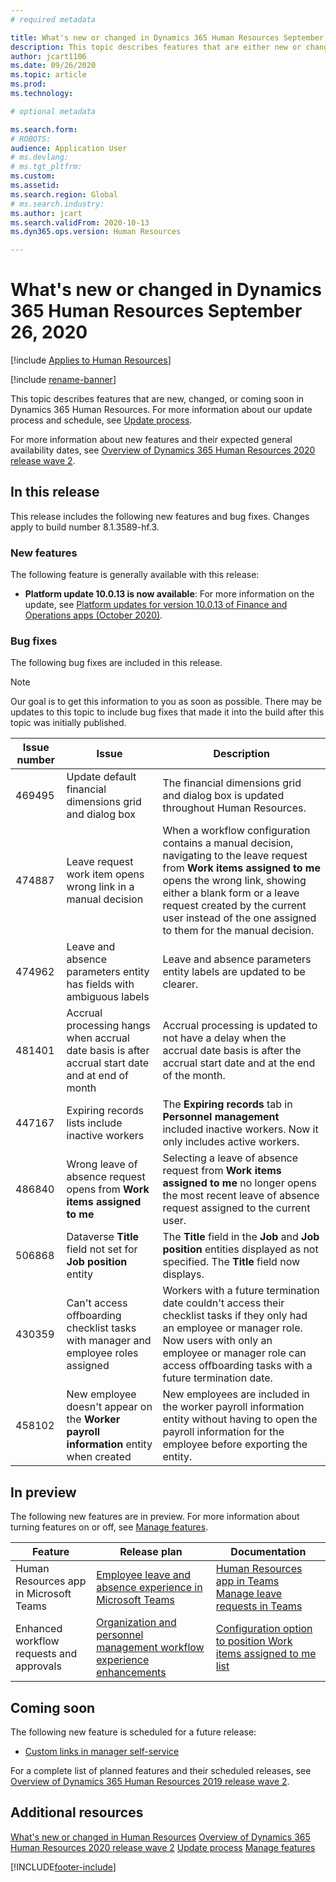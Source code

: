 ```yaml
---
# required metadata

title: What's new or changed in Dynamics 365 Human Resources September 26, 2020
description: This topic describes features that are either new or changed in Microsoft Dynamics 365 Human Resources for September 26, 2020.
author: jcart1106
ms.date: 09/26/2020
ms.topic: article
ms.prod:
ms.technology:

# optional metadata

ms.search.form:
# ROBOTS:
audience: Application User
# ms.devlang:
# ms.tgt_pltfrm:
ms.custom:
ms.assetid:
ms.search.region: Global
# ms.search.industry:
ms.author: jcart
ms.search.validFrom: 2020-10-13
ms.dyn365.ops.version: Human Resources

---
```


# What's new or changed in Dynamics 365 Human Resources September 26, 2020

[!include [Applies to Human Resources](../includes/applies-to-hr.md)]

[!include [rename-banner](~/includes/cc-data-platform-banner.md)]

This topic describes features that are new, changed, or coming soon in Dynamics 365 Human Resources. For more information about our update process and schedule, see [Update process](hr-admin-setup-update-process.md).

For more information about new features and their expected general availability dates, see [Overview of Dynamics 365 Human Resources 2020 release wave 2](/dynamics365-release-plan/2020wave2/human-resources/dynamics365-human-resources/).

## In this release

This release includes the following new features and bug fixes. Changes apply to build number 8.1.3589-hf.3.

### New features

The following feature is generally available with this release:

- **Platform update 10.0.13 is now available**: For more information on the update, see [Platform updates for version 10.0.13 of Finance and Operations apps (October 2020)](../fin-ops-core/dev-itpro/get-started/whats-new-platform-updates-10-0-13.md).

### Bug fixes

The following bug fixes are included in this release.

> [!NOTE]
> Our goal is to get this information to you as soon as possible. There may be updates to this topic to include bug fixes that made it into the build after this topic was initially published.

| Issue number | Issue | Description |
| --- | --- | --- |
| 469495 | Update default financial dimensions grid and dialog box | The financial dimensions grid and dialog box is updated throughout Human Resources. |
| 474887 | Leave request work item opens wrong link in a manual decision | When a workflow configuration contains a manual decision, navigating to the leave request from **Work items assigned to me** opens the wrong link, showing either a blank form or a leave request created by the current user instead of the one assigned to them for the manual decision. |
| 474962 | Leave and absence parameters entity has fields with ambiguous labels | Leave and absence parameters entity labels are updated to be clearer. |
| 481401 | Accrual processing hangs when accrual date basis is after accrual start date and at end of month | Accrual processing is updated to not have a delay when the accrual date basis is after the accrual start date and at the end of the month. |
| 447167 | Expiring records lists include inactive workers | The **Expiring records** tab in **Personnel management** included inactive workers. Now it only includes active workers. |
| 486840 | Wrong leave of absence request opens from **Work items assigned to me** | Selecting a leave of absence request from **Work items assigned to me** no longer opens the most recent leave of absence request assigned to the current user. |
| 506868 | Dataverse **Title** field not set for **Job position** entity | The **Title** field in the **Job** and **Job position** entities displayed as not specified. The **Title** field now displays. |
| 430359 | Can't access offboarding checklist tasks with manager and employee roles assigned | Workers with a future termination date couldn't access their checklist tasks if they only had an employee or manager role. Now users with only an employee or manager role can access offboarding tasks with a future termination date. |
| 458102 | New employee doesn't appear on the **Worker payroll information** entity when created | New employees are included in the worker payroll information entity without having to open the payroll information for the employee before exporting the entity. |

## In preview

The following new features are in preview. For more information about turning features on or off, see [Manage features](hr-admin-manage-features.md).

| Feature | Release plan | Documentation |
| --- | --- | --- |
| Human Resources app in Microsoft Teams | [Employee leave and absence experience in Microsoft Teams](/dynamics365-release-plan/2020wave1/dynamics365-human-resources/employee-leave-absence-experience-teams) | [Human Resources app in Teams](./hr-admin-teams-leave-app.md)<br>[Manage leave requests in Teams](hr-teams-leave-app.md) |
| Enhanced workflow requests and approvals | [Organization and personnel management workflow experience enhancements](/dynamics365-release-plan/2020wave2/human-resources/dynamics365-human-resources/organization-personnel-management-workflow-experience-enhancements) | [Configuration option to position Work items assigned to me list](./hr-whats-new-2020-09-03.md#configuration-option-to-position-work-items-assigned-to-me-list-477004) |

## Coming soon

The following new feature is scheduled for a future release:

- [Custom links in manager self-service](/dynamics365-release-plan/2020wave2/human-resources/dynamics365-human-resources/custom-links-manager-self-service)

For a complete list of planned features and their scheduled releases, see [Overview of Dynamics 365 Human Resources 2019 release wave 2](/dynamics365-release-plan/2019wave2/dynamics365-human-resources/).

## Additional resources

[What's new or changed in Human Resources](hr-admin-whats-new.md)
[Overview of Dynamics 365 Human Resources 2020 release wave 2](/dynamics365-release-plan/2020wave2/human-resources/dynamics365-human-resources/)
[Update process](hr-admin-setup-update-process.md)
[Manage features](hr-admin-manage-features.md)


[!INCLUDE[footer-include](../includes/footer-banner.md)]